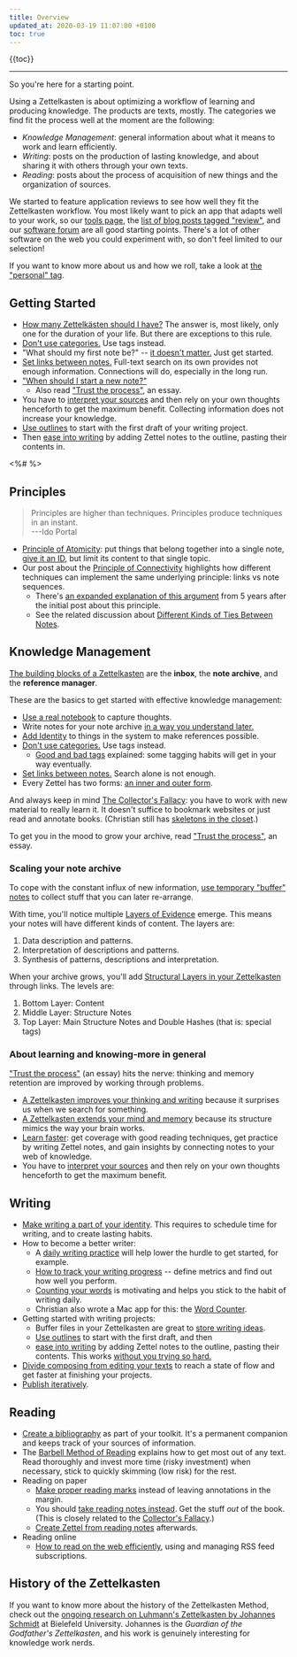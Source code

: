 ```yaml
---
title: Overview
updated_at: 2020-03-19 11:07:00 +0100
toc: true
---
```


{{toc}}

**********

So you're here for a starting point.

Using a Zettelkasten is about optimizing a workflow of learning and producing knowledge. The products are texts, mostly. The categories we find fit the process well at the moment are the following:

* _Knowledge Management_:  general information about what it means to work and learn efficiently.
* _Writing_:  posts on the production of lasting knowledge, and about sharing it with others through your own texts.
* _Reading_:  posts about the process of acquisition of new things and the organization of sources.

We started to feature application reviews to see how well they fit the Zettelkasten workflow. You most likely want to pick an app that adapts well to your work, so our [tools page](/tools/), the [list of blog posts tagged "review"](/posts/tags/review), and our [software forum](https://forum.zettelkasten.de/categories/tools) are all good starting points. There's a lot of other software on the web you could experiment with, so don't feel limited to our selection!

If you want to know more about us and how we roll, take a look at [the "personal" tag](/posts/tags/personal/). 

## Getting Started

* [How many Zettelkästen should I have?](/posts/how-many-zettelkasten/) The answer is, most likely, only one for the duration of your life. But there are exceptions to this rule.
* [Don't use categories.](/posts/no-categories/) Use tags instead.
* "What should my first note be?" -- [it doesn't matter.](/posts/your-first-note/) Just get started.
* [Set links between notes.](/posts/search-alone-is-not-enough) Full-text search on its own provides not enough information. Connections will do, especially in the long run.
* ["When should I start a new note?"](/posts/when-start-new-note/)
    * Also read ["Trust the process"](/posts/trust-the-process-nickmilo22/), an essay.
* You have to [interpret your sources](/posts/dont-rely-on-source-have-faith-in-yourself/) and then rely on your own thoughts henceforth to get the maximum benefit. Collecting information does not increase your knowledge.
* [Use outlines](/posts/how-i-use-outlines-to-write-any-text/) to start with the first draft of your writing project.
* Then [ease into writing](/posts/ease-into-writing/) by adding Zettel notes to the outline, pasting their contents in. 

<%# <!--ct: keep in sync with content/posts/2015/07/getting-started.txt --> %>

## Principles

> Principles are higher than techniques. Principles produce techniques in an instant.  
> ---Ido Portal

* [Principle of Atomicity](/posts/create-zettel-from-reading-notes/): put things that belong together into a single note, [give it an ID](/posts/add-identity/), but limit its content to that single topic.
* Our post about the [Principle of Connectivity](/posts/luhmann-folgezettel-truth/) highlights how different techniques can implement the same underlying principle: links vs note sequences.
    - There's [an expanded explanation of this argument](/posts/understanding-hierarchy-translating-folgezettel/) from 5 years after the initial post about this principle. 
    - See the related discussion about [Different Kinds of Ties Between Notes](/posts/kinds-of-ties/).

## Knowledge Management

[The building blocks of a Zettelkasten](/posts/zettelkasten-building-blocks/) are the **inbox**, the **note archive**, and the **reference manager**.

These are the basics to get started with effective knowledge management:

* [Use a real notebook](/posts/use-real-notebook/) to capture thoughts.
* Write notes for your note archive [in a way you understand later.](/posts/how-to-write-notes-you-can-understand/)
* [Add Identity](/posts/add-identity/) to things in the system to make references possible.
* [Don't use categories.](/posts/no-categories/) Use tags instead.
    * [Good and bad tags](/posts/object-tags-vs-topic-tags/) explained: some tagging habits will get in your way eventually.
* [Set links between notes.](/posts/search-alone-is-not-enough) Search alone is not enough.
* Every Zettel has two forms: [an inner and outer form](/posts/zettel-nature-two-forms/).

And always keep in mind [The Collector's Fallacy](/posts/collectors-fallacy/): you have to work with new material to really learn it. It doesn't suffice to bookmark websites or just read and annotate books. (Christian still has [skeletons in the closet](/posts/collectors-fallacy-confession/).)

To get you in the mood to grow your archive, read ["Trust the process"](/posts/trust-the-process-nickmilo22/), an essay.

### Scaling your note archive

To cope with the constant influx of new information, [use temporary "buffer" notes](/posts/buffer-notes/) to collect stuff that you can later re-arrange.

With time, you'll notice multiple [Layers of Evidence](/posts/layers-of-evidence/) emerge. This means your notes will have different kinds of content. The layers are:

1. Data description and patterns.
2. Interpretation of descriptions and patterns.
3. Synthesis of patterns, descriptions and interpretation.

When your archive grows, you'll add [Structural Layers in your Zettelkasten](/posts/three-layers-structure-zettelkasten/) through links. The levels are:

1. Bottom Layer: Content
2. Middle Layer: Structure Notes
3. Top Layer: Main Structure Notes and Double Hashes (that is: special tags)

### About learning and knowing-more in general

["Trust the process"](/posts/trust-the-process-nickmilo22/) (an essay) hits the nerve: thinking and memory retention are improved by working through problems.

* [A Zettelkasten improves your thinking and writing](/posts/zettelkasten-improves-thinking-writing/) because it surprises us when we search for something. 
* [A Zettelkasten extends your mind and memory](/posts/extend-your-mind-and-memory-with-a-zettelkasten/) because its structure mimics the way your brain works.
* [Learn faster](/posts/learn-faster-by-writing-zettel-notes/): get coverage with good reading techniques, get practice by writing Zettel notes, and gain insights by connecting notes to your web of knowledge.
* You have to [interpret your sources](/posts/dont-rely-on-source-have-faith-in-yourself/) and then rely on your own thoughts henceforth to get the maximum benefit.

## Writing

* [Make writing a part of your identity](/posts/identity-schedule-serious-writing/). This requires to schedule time for writing, and to create lasting habits.
* How to become a better writer:
    * A [daily writing practice](/posts/useful-daily-writing-practice/) will help lower the hurdle to get started, for example.
    * [How to track your writing progress](/posts/how-to-track-writing-progress/) -- define metrics and find out how well you perform.
    * [Counting your words](/posts/count-your-words/) is motivating and helps you stick to the habit of writing daily.
    * Christian also wrote a Mac app for this: the [Word Counter](http://wordcounterapp.com/).
* Getting started with writing projects:
    * Buffer files in your Zettelkasten are great to [store writing ideas](/posts/manage-writing-ideas/).
    * [Use outlines](/posts/how-i-use-outlines-to-write-any-text/) to start with the first draft, and then
    * [ease into writing](/posts/ease-into-writing/) by adding Zettel notes to the outline, pasting their contents. This works [without you trying so hard.](/posts/write-book-without-even-trying-so-hard/)
* [Divide composing from editing your texts](/posts/writing-composing-revising/) to reach a state of flow and get faster at finishing your projects.
* [Publish iteratively](/posts/publish-iteratively/).

## Reading

* [Create a bibliography](/posts/bibliography-zettelkasten/) as part of your toolkit. It's a permanent companion and keeps track of your sources of information.
* The [Barbell Method of Reading](/posts/barbell-method-reading/) explains how to get most out of any text. Read thoroughly and invest more time (risky investment) when necessary, stick to quickly skimming (low risk) for the rest.
* Reading on paper
    * [Make proper reading marks](/posts/making-proper-marks-in-books/) instead of leaving annotations in the margin.
    * You should [take reading notes instead](/posts/reading-putting-it-all-together/). Get the stuff _out_ of the book. (This is closely related to the [Collector's Fallacy](/posts/collectors-fallacy/).)
    * [Create Zettel from reading notes](/posts/create-zettel-from-reading-notes/) afterwards.
* Reading online
    * [How to read on the web efficiently](/posts/reading-web-rss-note-taking/), using and managing RSS feed subscriptions.

## History of the Zettelkasten

If you want to know more about the history of the Zettelkasten Method, check out the [ongoing research on Luhmann's Zettelkasten by Johannes Schmidt](https://uni-bielefeld.de/soz/luhmann-archiv/publikationen.html) at Bielefeld University. Johannes is the _Guardian of the Godfather's Zettelkasten_, and his work is genuinely interesting for knowledge work nerds.

